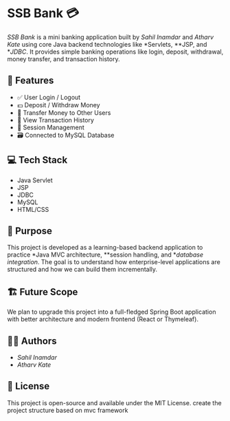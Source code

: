 # SSB Bank 💳

*SSB Bank* is a mini banking application built by *Sahil Inamdar* and *Atharv Kate* using core Java backend technologies like *Servlets, **JSP, and **JDBC*. It provides simple banking operations like login, deposit, withdrawal, money transfer, and transaction history.

## 🔧 Features

- ✅ User Login / Logout  
- 💵 Deposit / Withdraw Money  
- 🔁 Transfer Money to Other Users  
- 📜 View Transaction History  
- 🧩 Session Management  
- 🗃 Connected to MySQL Database  

## 💻 Tech Stack

- Java Servlet  
- JSP  
- JDBC  
- MySQL  
- HTML/CSS  

## 📌 Purpose

This project is developed as a learning-based backend application to practice *Java MVC architecture, **session handling, and **database integration*. The goal is to understand how enterprise-level applications are structured and how we can build them incrementally.

## 🏗 Future Scope

We plan to upgrade this project into a full-fledged Spring Boot application with better architecture and modern frontend (React or Thymeleaf).

## 🧑‍💻 Authors

- *Sahil Inamdar*  
- *Atharv Kate*

## 📄 License

This project is open-source and available under the MIT License.  create the project structure based on mvc framework
